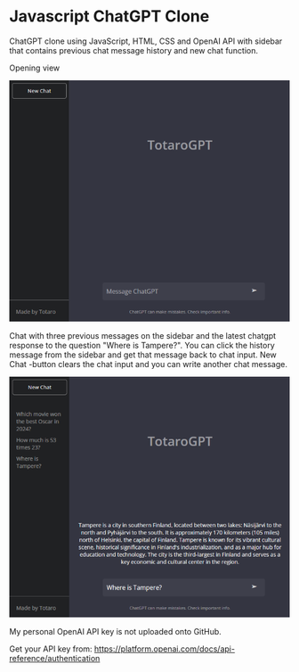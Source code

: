 # Javascript ChatGPT Clone
ChatGPT clone using JavaScript, HTML, CSS and OpenAI API with sidebar that contains previous chat message history and new chat function.


Opening view

<img src="images/chatgpt1.png">

Chat with three previous messages on the sidebar and the latest chatgpt response to the question "Where is Tampere?". You can click the history message from the sidebar and get that message back to chat input. New Chat -button clears the chat input and you can write another chat message.

<img src="images/chatgpt2.png">


My personal OpenAI API key is not uploaded onto GitHub.

Get your API key from: https://platform.openai.com/docs/api-reference/authentication
